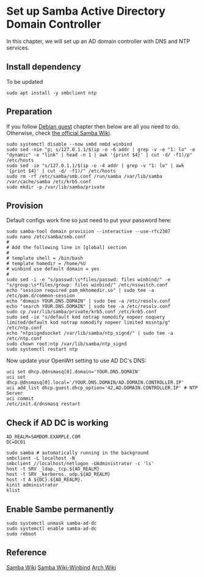 # Set up Samba Active Directory Domain Controller

In this chapter, we will set up an AD domain controller with DNS and NTP services.

## Install dependency

To be updated

```
sudo apt install -y smbclient ntp
```

## Preparation

If you follow [Debian guest](./debian-guest.md) chapter then below are all you need to do. Otherwise, check [the official Samba Wiki](https://wiki.samba.org/index.php/Setting_up_Samba_as_an_Active_Directory_Domain_Controller#Preparing_the_Installation).

```
sudo systemctl disable --now smbd nmbd winbind
sudo sed -nie "p; s/127.0.1.1/$(ip -o -6 addr | grep -v -e "1: lo" -e "dynamic" -e "link" | head -n 1 | awk '{print $4}' | cut -d/ -f1)/p" /etc/hosts
sudo sed -ie "s/127.0.1.1/$(ip -o -4 addr | grep -v "1: lo" | awk '{print $4}' | cut -d/ -f1)/" /etc/hosts
sudo rm -rf /etc/samba/smb.conf /run/samba /var/lib/samba /var/cache/samba /etc/krb5.conf
sudo mkdir -p /var/lib/samba/private
```

## Provision

Default configs work fine so just need to put your password here:
```
sudo samba-tool domain provision --interactive --use-rfc2307
sudo nano /etc/samba/smb.conf
#
# Add the following line in [global] section
#
# template shell = /bin/bash
# template homedir = /home/%U
# winbind use default domain = yes
#
sudo sed -i -e "s/passwd:\s*files/passwd: files winbind/" -e "s/group:\s*files/group: files winbind/" /etc/nsswitch.conf
echo "session required pam_mkhomedir.so" | sudo tee -a /etc/pam.d/common-session
echo "domain YOUR.DNS.DOMAIN" | sudo tee -a /etc/resolv.conf
echo "search YOUR.DNS.DOMAIN" | sudo tee -a /etc/resolv.conf
sudo cp /var/lib/samba/private/krb5.conf /etc/krb5.conf
sudo sed -ie "s/default kod notrap nomodify nopeer noquery limited/default kod notrap nomodify nopeer limited mssntp/g" /etc/ntp.conf
echo "ntpsigndsocket /var/lib/samba/ntp_signd/" | sudo tee -a /etc/ntp.conf
sudo chown root:ntp /var/lib/samba/ntp_signd
sudo systemctl restart ntp
```

Now update your OpenWrt setting to use AD DC's DNS:
```
uci set dhcp.@dnsmasq[0].domain='YOUR.DNS.DOMAIN'
uci set dhcp.@dnsmasq[0].local='/YOUR.DNS.DOMAIN/AD.DOMAIN.CONTROLLER.IP'
uci add_list dhcp.guest.dhcp_option='42,AD.DOMAIN.CONTROLLER.IP' # NTP Server
uci commit
/etc/init.d/dnsmasq restart
```

## Check if AD DC is working

```
AD_REALM=SAMDOM.EXAMPLE.COM
DC=DC01

sudo samba # automatically running in the background
smbclient -L localhost -N
smbclient //localhost/netlogon -UAdministrator -c 'ls'
host -t SRV _ldap._tcp.${AD_REALM}
host -t SRV _kerberos._udp.${AD_REALM}
host -t A ${DC}.${AD_REALM}.
kinit administrator
klist
```

## Enable Sambe permanently

```
sudo systemctl unmask samba-ad-dc
sudo systemctl enable samba-ad-dc
sudo reboot
```

## Reference
[Samba Wiki](https://wiki.samba.org/index.php/Setting_up_Samba_as_an_Active_Directory_Domain_Controller)
[Samba Wiki-Winbind](https://wiki.samba.org/index.php/Configuring_Winbindd_on_a_Samba_AD_DC)
[Arch Wiki](https://wiki.archlinux.org/title/Samba/Active_Directory_domain_controller)